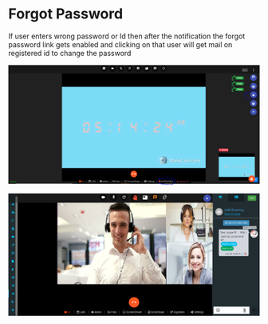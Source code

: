 # Forgot Password

If user enters wrong password or Id then after the notification the forgot password link gets enabled and clicking on that user will get mail on registered id to change the password

![](../.gitbook/assets/image%20%28184%29.png)

![](../.gitbook/assets/image%20%28196%29.png)





